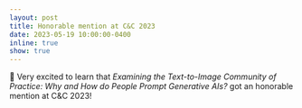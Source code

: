 ```yaml
---
layout: post
title: Honorable mention at C&C 2023
date: 2023-05-19 10:00:00-0400
inline: true
show: true
---
```


🏅 Very excited to learn that *Examining the Text-to-Image Community of Practice: Why and How do People Prompt Generative AIs?* got an honorable mention at C&C 2023!